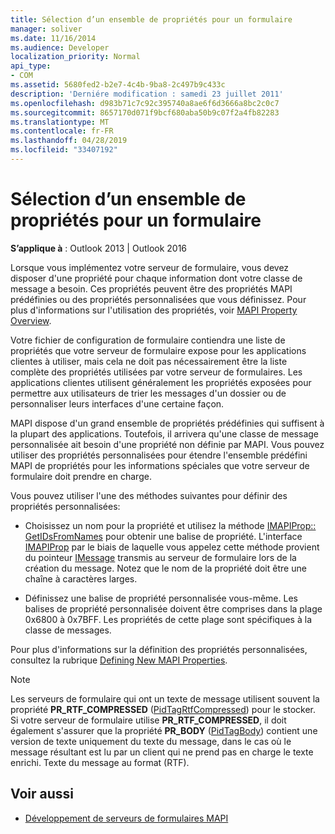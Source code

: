```yaml
---
title: Sélection d’un ensemble de propriétés pour un formulaire
manager: soliver
ms.date: 11/16/2014
ms.audience: Developer
localization_priority: Normal
api_type:
- COM
ms.assetid: 5680fed2-b2e7-4c4b-9ba8-2c497b9c433c
description: 'Derniére modification : samedi 23 juillet 2011'
ms.openlocfilehash: d983b71c7c92c395740a8ae6f6d3666a8bc2c0c7
ms.sourcegitcommit: 8657170d071f9bcf680aba50b9c07f2a4fb82283
ms.translationtype: MT
ms.contentlocale: fr-FR
ms.lasthandoff: 04/28/2019
ms.locfileid: "33407192"
---
```

# <a name="choosing-a-forms-property-set"></a>Sélection d’un ensemble de propriétés pour un formulaire

**S’applique à** : Outlook 2013 | Outlook 2016 
  
Lorsque vous implémentez votre serveur de formulaire, vous devez disposer d'une propriété pour chaque information dont votre classe de message a besoin. Ces propriétés peuvent être des propriétés MAPI prédéfinies ou des propriétés personnalisées que vous définissez. Pour plus d'informations sur l'utilisation des propriétés, voir [MAPI Property Overview](mapi-property-overview.md).
  
Votre fichier de configuration de formulaire contiendra une liste de propriétés que votre serveur de formulaire expose pour les applications clientes à utiliser, mais cela ne doit pas nécessairement être la liste complète des propriétés utilisées par votre serveur de formulaires. Les applications clientes utilisent généralement les propriétés exposées pour permettre aux utilisateurs de trier les messages d'un dossier ou de personnaliser leurs interfaces d'une certaine façon.
  
MAPI dispose d'un grand ensemble de propriétés prédéfinies qui suffisent à la plupart des applications. Toutefois, il arrivera qu'une classe de message personnalisée ait besoin d'une propriété non définie par MAPI. Vous pouvez utiliser des propriétés personnalisées pour étendre l'ensemble prédéfini MAPI de propriétés pour les informations spéciales que votre serveur de formulaire doit prendre en charge.
  
Vous pouvez utiliser l'une des méthodes suivantes pour définir des propriétés personnalisées:
  
- Choisissez un nom pour la propriété et utilisez la méthode [IMAPIProp:: GetIDsFromNames](imapiprop-getidsfromnames.md) pour obtenir une balise de propriété. L'interface [IMAPIProp](imapipropiunknown.md) par le biais de laquelle vous appelez cette méthode provient du pointeur [IMessage](imessageimapiprop.md) transmis au serveur de formulaire lors de la création du message. Notez que le nom de la propriété doit être une chaîne à caractères larges. 
    
- Définissez une balise de propriété personnalisée vous-même. Les balises de propriété personnalisée doivent être comprises dans la plage 0x6800 à 0x7BFF. Les propriétés de cette plage sont spécifiques à la classe de messages.
    
Pour plus d'informations sur la définition des propriétés personnalisées, consultez la rubrique [Defining New MAPI Properties](defining-new-mapi-properties.md).
  
> [!NOTE]
> Les serveurs de formulaire qui ont un texte de message utilisent souvent la propriété **PR_RTF_COMPRESSED** ([PidTagRtfCompressed](pidtagrtfcompressed-canonical-property.md)) pour le stocker. Si votre serveur de formulaire utilise **PR_RTF_COMPRESSED**, il doit également s'assurer que la propriété **PR_BODY** ([PidTagBody](pidtagbody-canonical-property.md)) contient une version de texte uniquement du texte du message, dans le cas où le message résultant est lu par un client qui ne prend pas en charge le texte enrichi. Texte du message au format (RTF). 
  
## <a name="see-also"></a>Voir aussi

- [Développement de serveurs de formulaires MAPI](developing-mapi-form-servers.md)

